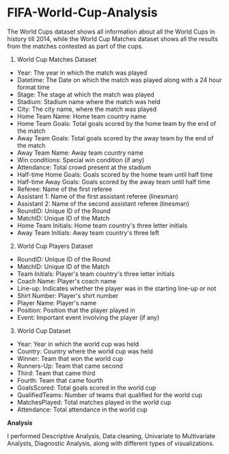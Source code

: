 # FIFA-World-Cup-Analysis   


The World Cups dataset shows all information about all the World Cups in history till 2014, while the World Cup Matches dataset shows all the results from the matches contested as part of the cups.    

1. World Cup Matches Dataset   

- Year: The year in which the match was played  
- Datetime: The Date on which the match was played along with a 24 hour format time  
- Stage: The stage at which the match was played  
- Stadium: Stadium name where the match was held  
- City: The city name, where the match was played  
- Home Team Name: Home team country name
- Home Team Goals: Total goals scored by the home team by the end of the match
- Away Team Goals: Total goals scored by the away team by the end of the match
- Away Team Name: Away team country name
- Win conditions: Special win condition (if any)
- Attendance: Total crowd present at the stadium
- Half-time Home Goals: Goals scored by the home team until half time 
- Half-time Away Goals: Goals scored by the away team until half time
- Referee: Name of the first referee
- Assistant 1: Name of the first assistant referee (linesman)
- Assistant 2: Name of the second assistant referee (linesman)
- RoundID: Unique ID of the Round
- MatchID: Unique ID of the Match
- Home Team Initials: Home team country's three letter initials
- Away Team Initials: Away team country's three left  

2. World Cup Players Dataset  

- RoundID: Unique ID of the Round
- MatchID: Unique ID of the Match
- Team Initials: Player's team country's three letter initials
- Coach Name: Player's coach name
- Line-up: Indicates whether the player was in the starting line-up or not
- Shirt Number: Player's shirt number
- Player Name: Player's name
- Position: Position that the player played in
- Event: Important event involving the player (if any)  


3. World Cup Dataset  

- Year: Year in which the world cup was held
- Country: Country where the world cup was held
- Winner: Team that won the world cup
- Runners-Up: Team that came second
- Third: Team that came third
- Fourth: Team that came fourth
- GoalsScored: Total goals scored in the world cup
- QualifiedTeams: Number of teams that qualified for the world cup
- MatchesPlayed: Total matches played in the world cup
- Attendance: Total attendance in the world cup

**Analysis**  

I performed Descriptive Analysis, Data cleaning, Univariate to Multivariate Analysts, Diagnostic Analysis, along with different types of visualizations.
